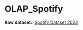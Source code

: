 # OLAP_Spotify
**Raw dataset:**: [Spotify Dataset 2023](https://www.kaggle.com/datasets/tonygordonjr/spotify-dataset-2023)
